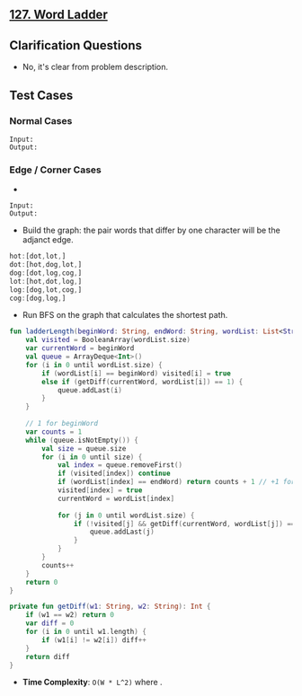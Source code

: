 ## [127. Word Ladder](https://leetcode.com/problems/word-ladder/)

## Clarification Questions
* No, it's clear from problem description.
 
## Test Cases
### Normal Cases
```
Input: 
Output: 
```
### Edge / Corner Cases
* 
```
Input: 
Output: 
```

* Build the graph: the pair words that differ by one character will be the adjanct edge.

```js
hot:[dot,lot,]
dot:[hot,dog,lot,]
dog:[dot,log,cog,]
lot:[hot,dot,log,]
log:[dog,lot,cog,]
cog:[dog,log,]
```

* Run BFS on the graph that calculates the shortest path.

```kotlin
fun ladderLength(beginWord: String, endWord: String, wordList: List<String>): Int {
    val visited = BooleanArray(wordList.size)
    var currentWord = beginWord
    val queue = ArrayDeque<Int>()
    for (i in 0 until wordList.size) {
        if (wordList[i] == beginWord) visited[i] = true
        else if (getDiff(currentWord, wordList[i]) == 1) {
            queue.addLast(i)
        }
    }
    
    // 1 for beginWord
    var counts = 1
    while (queue.isNotEmpty()) {
        val size = queue.size
        for (i in 0 until size) {
            val index = queue.removeFirst()
            if (visited[index]) continue
            if (wordList[index] == endWord) return counts + 1 // +1 for endWord
            visited[index] = true
            currentWord = wordList[index]
            
            for (j in 0 until wordList.size) {
                if (!visited[j] && getDiff(currentWord, wordList[j]) == 1) {
                    queue.addLast(j)
                }
            }
        }
        counts++
    }
    return 0
}

private fun getDiff(w1: String, w2: String): Int {
    if (w1 == w2) return 0
    var diff = 0
    for (i in 0 until w1.length) {
        if (w1[i] != w2[i]) diff++
    }
    return diff
}
```

* **Time Complexity**: `O(W * L^2)` where .
